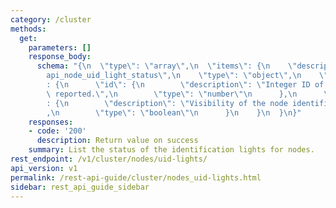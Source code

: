 ```yaml
---
category: /cluster
methods:
  get:
    parameters: []
    response_body:
      schema: "{\n  \"type\": \"array\",\n  \"items\": {\n    \"description\": \"\
        api_node_uid_light_status\",\n    \"type\": \"object\",\n    \"properties\"\
        : {\n      \"id\": {\n        \"description\": \"Integer ID of the node being\
        \ reported.\",\n        \"type\": \"number\"\n      },\n      \"light_visible\"\
        : {\n        \"description\": \"Visibility of the node identification light\"\
        ,\n        \"type\": \"boolean\"\n      }\n    }\n  }\n}"
    responses:
    - code: '200'
      description: Return value on success
    summary: List the status of the identification lights for nodes.
rest_endpoint: /v1/cluster/nodes/uid-lights/
api_version: v1
permalink: /rest-api-guide/cluster/nodes_uid-lights.html
sidebar: rest_api_guide_sidebar
---
```

